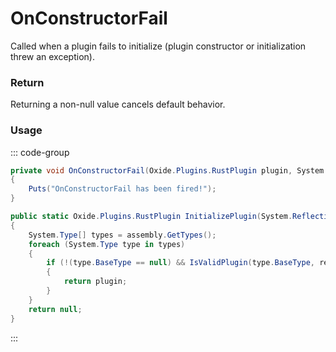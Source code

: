 # OnConstructorFail
<Badge type="info" text="Engine"/>[<Badge type="danger" text="Carbon Compatible"/>](https://github.com/CarbonCommunity/Carbon)<Badge type="info" text="MetadataOnly"/>
Called when a plugin fails to initialize (plugin constructor or initialization threw an exception).

### Return
Returning a non-null value cancels default behavior.

### Usage
::: code-group
```csharp [Example]
private void OnConstructorFail(Oxide.Plugins.RustPlugin plugin, System.Exception exception)
{
	Puts("OnConstructorFail has been fired!");
}
```
```csharp [Source — Carbon.Common @ Carbon.Core.ModLoader]
public static Oxide.Plugins.RustPlugin InitializePlugin(System.Reflection.Assembly assembly, Carbon.Core.ModLoader.Package package = default(Carbon.Core.ModLoader.Package), System.Action<Oxide.Plugins.RustPlugin> preInit = null, bool precompiled = false)
{
	System.Type[] types = assembly.GetTypes();
	foreach (System.Type type in types)
	{
		if (!(type.BaseType == null) && IsValidPlugin(type.BaseType, recursive: false) && InitializePlugin(type, out var plugin, package, preInit, precompiled))
		{
			return plugin;
		}
	}
	return null;
}

```
:::
